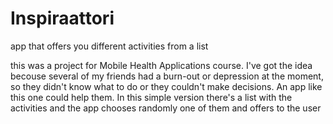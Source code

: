 # Inspiraattori
app that offers you different activities from a list

this was a project for Mobile Health Applications course.
I've got the idea becouse several of my friends had a burn-out or depression at the moment, 
so they didn't know what to do or they couldn't make decisions. An app like this one could help them. 
In this simple version there's a list with the activities and the app chooses randomly one of them and offers to the user
